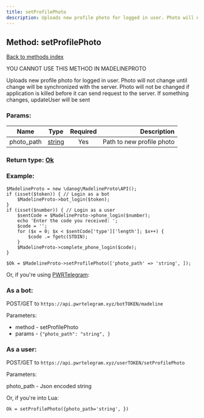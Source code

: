 ```yaml
---
title: setProfilePhoto
description: Uploads new profile photo for logged in user. Photo will not change until change will be synchronized with the server. Photo will not be changed if application is killed before it can send request to the server. If something changes, updateUser will be sent
---
```

## Method: setProfilePhoto  
[Back to methods index](index.md)


YOU CANNOT USE THIS METHOD IN MADELINEPROTO


Uploads new profile photo for logged in user. Photo will not change until change will be synchronized with the server. Photo will not be changed if application is killed before it can send request to the server. If something changes, updateUser will be sent

### Params:

| Name     |    Type       | Required | Description |
|----------|:-------------:|:--------:|------------:|
|photo\_path|[string](../types/string.md) | Yes|Path to new profile photo|


### Return type: [Ok](../types/Ok.md)

### Example:


```
$MadelineProto = new \danog\MadelineProto\API();
if (isset($token)) { // Login as a bot
    $MadelineProto->bot_login($token);
}
if (isset($number)) { // Login as a user
    $sentCode = $MadelineProto->phone_login($number);
    echo 'Enter the code you received: ';
    $code = '';
    for ($x = 0; $x < $sentCode['type']['length']; $x++) {
        $code .= fgetc(STDIN);
    }
    $MadelineProto->complete_phone_login($code);
}

$Ok = $MadelineProto->setProfilePhoto(['photo_path' => 'string', ]);
```

Or, if you're using [PWRTelegram](https://pwrtelegram.xyz):

### As a bot:

POST/GET to `https://api.pwrtelegram.xyz/botTOKEN/madeline`

Parameters:

* method - setProfilePhoto
* params - `{"photo_path": "string", }`



### As a user:

POST/GET to `https://api.pwrtelegram.xyz/userTOKEN/setProfilePhoto`

Parameters:

photo_path - Json encoded string



Or, if you're into Lua:

```
Ok = setProfilePhoto({photo_path='string', })
```

